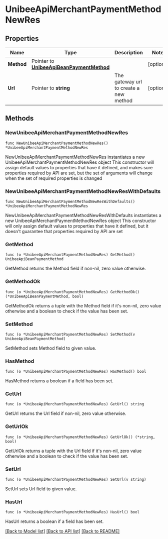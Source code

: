 # UnibeeApiMerchantPaymentMethodNewRes

## Properties

Name | Type | Description | Notes
------------ | ------------- | ------------- | -------------
**Method** | Pointer to [**UnibeeApiBeanPaymentMethod**](UnibeeApiBeanPaymentMethod.md) |  | [optional] 
**Url** | Pointer to **string** | The gateway url to create a new method | [optional] 

## Methods

### NewUnibeeApiMerchantPaymentMethodNewRes

`func NewUnibeeApiMerchantPaymentMethodNewRes() *UnibeeApiMerchantPaymentMethodNewRes`

NewUnibeeApiMerchantPaymentMethodNewRes instantiates a new UnibeeApiMerchantPaymentMethodNewRes object
This constructor will assign default values to properties that have it defined,
and makes sure properties required by API are set, but the set of arguments
will change when the set of required properties is changed

### NewUnibeeApiMerchantPaymentMethodNewResWithDefaults

`func NewUnibeeApiMerchantPaymentMethodNewResWithDefaults() *UnibeeApiMerchantPaymentMethodNewRes`

NewUnibeeApiMerchantPaymentMethodNewResWithDefaults instantiates a new UnibeeApiMerchantPaymentMethodNewRes object
This constructor will only assign default values to properties that have it defined,
but it doesn't guarantee that properties required by API are set

### GetMethod

`func (o *UnibeeApiMerchantPaymentMethodNewRes) GetMethod() UnibeeApiBeanPaymentMethod`

GetMethod returns the Method field if non-nil, zero value otherwise.

### GetMethodOk

`func (o *UnibeeApiMerchantPaymentMethodNewRes) GetMethodOk() (*UnibeeApiBeanPaymentMethod, bool)`

GetMethodOk returns a tuple with the Method field if it's non-nil, zero value otherwise
and a boolean to check if the value has been set.

### SetMethod

`func (o *UnibeeApiMerchantPaymentMethodNewRes) SetMethod(v UnibeeApiBeanPaymentMethod)`

SetMethod sets Method field to given value.

### HasMethod

`func (o *UnibeeApiMerchantPaymentMethodNewRes) HasMethod() bool`

HasMethod returns a boolean if a field has been set.

### GetUrl

`func (o *UnibeeApiMerchantPaymentMethodNewRes) GetUrl() string`

GetUrl returns the Url field if non-nil, zero value otherwise.

### GetUrlOk

`func (o *UnibeeApiMerchantPaymentMethodNewRes) GetUrlOk() (*string, bool)`

GetUrlOk returns a tuple with the Url field if it's non-nil, zero value otherwise
and a boolean to check if the value has been set.

### SetUrl

`func (o *UnibeeApiMerchantPaymentMethodNewRes) SetUrl(v string)`

SetUrl sets Url field to given value.

### HasUrl

`func (o *UnibeeApiMerchantPaymentMethodNewRes) HasUrl() bool`

HasUrl returns a boolean if a field has been set.


[[Back to Model list]](../README.md#documentation-for-models) [[Back to API list]](../README.md#documentation-for-api-endpoints) [[Back to README]](../README.md)


